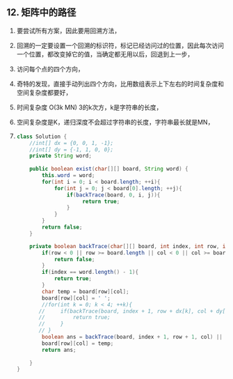 ## 12. 矩阵中的路径

1. 要尝试所有方案，因此要用回溯方法，

2. 回溯的一定要设置一个回溯的标识符，标记已经访问过的位置，因此每次访问一个位置，都改变掉它的值，当确定都无用以后，回退到上一步，

3. 访问每个点的四个方向，

4. 奇特的发现，直接手动列出四个方向，比用数组表示上下左右的时间复杂度和空间复杂度都要好，

5. 时间复杂度 O(3k MN) 3的k次方，k是字符串的长度，

6. 空间复杂度是K，递归深度不会超过字符串的长度，字符串最长就是MN，

7. ```java
   class Solution {
       //int[] dx = {0, 0, 1, -1};
       //int[] dy = {-1, 1, 0, 0};
       private String word;
       
       public boolean exist(char[][] board, String word) {
           this.word = word;
           for(int i = 0; i < board.length; ++i){
               for(int j = 0; j < board[0].length; ++j){
                   if(backTrace(board, 0, i, j)){
                        return true;
                   }
               }
           }    
           return false;
       }
   
       private boolean backTrace(char[][] board, int index, int row, int col){
           if(row < 0 || row >= board.length || col < 0 || col >= board[0].length || board[row][col] != word.charAt(index)){
               return false;
           }
           if(index == word.length() - 1){
               return true;
           }
           char temp = board[row][col];
           board[row][col] = ' ';
           //for(int k = 0; k < 4; ++k){
          //     if(backTrace(board, index + 1, row + dx[k], col + dy[k])){
          //         return true;
          //     }
          // }
           boolean ans = backTrace(board, index + 1, row + 1, col) || backTrace(board, index + 1, row - 1, col) || backTrace(board, index + 1, row, col+1) ||backTrace(board, index + 1, row, col-1);
           board[row][col] = temp; 
           return ans;
           
       }
   }
   ```

   